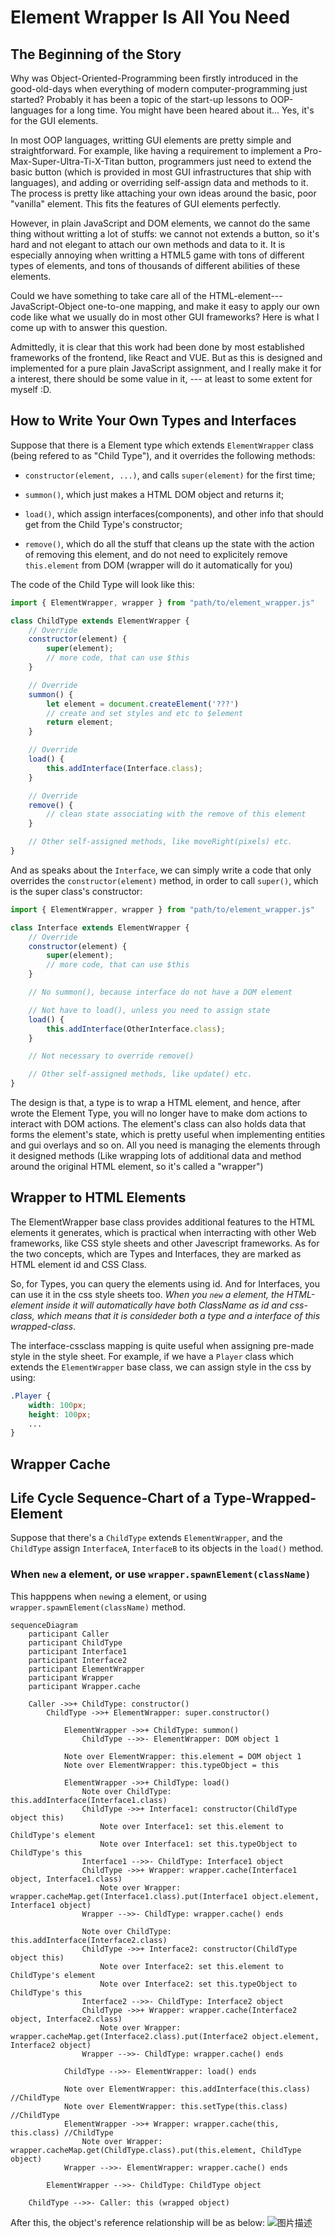 # Element Wrapper Is All You Need

## The Beginning of the Story

Why was Object-Oriented-Programming been firstly introduced in the good-old-days when everything of modern computer-programming just started? Probably it has been a topic of the start-up lessons to OOP-languages for a long time. You might have been heared about it... Yes,  it's for the GUI elements.

In most OOP languages, writting GUI elements are pretty simple and straightforward. For example, like having a requirement to implement a Pro-Max-Super-Ultra-Ti-X-Titan button, programmers just need to extend the basic button (which is provided in most GUI infrastructures that ship with languages), and adding or overriding self-assign data and methods to it. The process is pretty like attaching your own ideas around the basic, poor "vanilla" element. This fits the features of GUI elements perfectly.

However, in plain JavaScript and DOM elements, we cannot do the same thing without writting a lot of stuffs: we cannot not extends a button, so it's hard and not elegant to attach our own methods and data to it. It is especially annoying when writting a HTML5 game with tons of different types of elements, and tons of thousands of different abilities of these elements.

Could we have something to take care all of the HTML-element---JavaScript-Object one-to-one mapping, and make it easy to apply our own code like what we usually do in most other GUI frameworks? Here is what I come up with to answer this question.

Admittedly, it is clear that this work had been done by most established frameworks of the frontend, like React and VUE. But as this is designed and implemented for a pure plain JavaScript assignment, and I really make it for a interest, there should be some value in it, --- at least to some extent for myself :D.

## How to Write Your Own Types and Interfaces

Suppose that there is a Element type which extends `ElementWrapper` class (being refered to as "Child Type"), and it overrides the following methods:

* `constructor(element, ...)`, and calls `super(element)` for the first time;
* `summon()`, which just makes a HTML DOM object and returns it;
* `load()`, which assign interfaces(components), and other info that should get from the Child Type's constructor;

* `remove()`, which do all the stuff that cleans up the state with the action of removing this element, and do not need to explicitely remove `this.element` from DOM (wrapper will do it automatically for you)

The code of the Child Type will look like this:

```javascript
import { ElementWrapper, wrapper } from "path/to/element_wrapper.js"

class ChildType extends ElementWrapper {
    // Override
    constructor(element) {
        super(element);
        // more code, that can use $this
    }

    // Override
    summon() {
        let element = document.createElement('???')
        // create and set styles and etc to $element
        return element;
    }

    // Override
    load() {
        this.addInterface(Interface.class);
    }

    // Override
    remove() {
        // clean state associating with the remove of this element
    }

    // Other self-assigned methods, like moveRight(pixels) etc.
}
```

And as speaks about the `Interface`, we can simply write a code that only overrides the `constructor(element)` method, in order to call `super()`, which is the super class's constructor:

```javascript
import { ElementWrapper, wrapper } from "path/to/element_wrapper.js"

class Interface extends ElementWrapper {
    // Override
    constructor(element) {
        super(element);
        // more code, that can use $this
    }

    // No summon(), because interface do not have a DOM element

    // Not have to load(), unless you need to assign state
    load() {
        this.addInterface(OtherInterface.class);
    }

    // Not necessary to override remove()

    // Other self-assigned methods, like update() etc.
}
```

The design is that, a type is to wrap a HTML element, and hence, after wrote the Element Type, you will no longer have to make dom actions to interact with DOM actions. The element's class can also holds data that forms the element's state, which is pretty useful when implementing entities and gui overlays and so on. All you need is managing the elements through it designed methods (Like wrapping lots of additional data and method around the original HTML element, so it's called a "wrapper")

## Wrapper to HTML Elements

The ElementWrapper base class provides additional features to the HTML elements it generates, which is practical when interracting with other Web frameworks, like CSS style sheets and other Javescript frameworks. As for the two concepts, which are Types and Interfaces, they are marked as HTML element id and CSS Class.

So, for Types, you can query the elements using id. And for Interfaces, you can use it in the css style sheets too. *When you `new` a element, the HTML-element inside it will automatically have both ClassName as id and css-class, which means that it is consideder both a type and a interface of this wrapped-class*.

The interface-cssclass mapping is quite useful when assigning pre-made style in the style sheet. For example, if we have a `Player` class which extends the `ElementWrapper` base class, we can assign style in the css by using:

```css
.Player {
    width: 100px;
    height: 100px;
    ...
}
```

## Wrapper Cache

## Life Cycle Sequence-Chart of a Type-Wrapped-Element

Suppose that there's a `ChildType` extends `ElementWrapper`, and the `ChildType` assign `InterfaceA`, `InterfaceB` to its objects in the `load()` method.

### When `new` a element, or use `wrapper.spawnElement(className)`

This happpens when `new`ing a element, or using `wrapper.spawnElement(className)` method.

```mermaid
sequenceDiagram
    participant Caller
    participant ChildType
    participant Interface1
    participant Interface2
    participant ElementWrapper
    participant Wrapper
    participant Wrapper.cache

    Caller ->>+ ChildType: constructor()
        ChildType ->>+ ElementWrapper: super.constructor()

            ElementWrapper ->>+ ChildType: summon()
                ChildType -->>- ElementWrapper: DOM object 1

            Note over ElementWrapper: this.element = DOM object 1
            Note over ElementWrapper: this.typeObject = this

            ElementWrapper ->>+ ChildType: load()
                Note over ChildType: this.addInterface(Interface1.class)
                ChildType ->>+ Interface1: constructor(ChildType object this)
                    Note over Interface1: set this.element to ChildType's element
                    Note over Interface1: set this.typeObject to ChildType's this
                Interface1 -->>- ChildType: Interface1 object
                ChildType ->>+ Wrapper: wrapper.cache(Interface1 object, Interface1.class)
                    Note over Wrapper: wrapper.cacheMap.get(Interface1.class).put(Interface1 object.element, Interface1 object)
                Wrapper -->>- ChildType: wrapper.cache() ends

                Note over ChildType: this.addInterface(Interface2.class)
                ChildType ->>+ Interface2: constructor(ChildType object this)
                    Note over Interface2: set this.element to ChildType's element
                    Note over Interface2: set this.typeObject to ChildType's this
                Interface2 -->>- ChildType: Interface2 object
                ChildType ->>+ Wrapper: wrapper.cache(Interface2 object, Interface2.class)
                    Note over Wrapper: wrapper.cacheMap.get(Interface2.class).put(Interface2 object.element, Interface2 object)
                Wrapper -->>- ChildType: wrapper.cache() ends

            ChildType -->>- ElementWrapper: load() ends

            Note over ElementWrapper: this.addInterface(this.class) //ChildType
            Note over ElementWrapper: this.setType(this.class) //ChildType
            ElementWrapper ->>+ Wrapper: wrapper.cache(this, this.class) //ChildType
                Note over Wrapper: wrapper.cacheMap.get(ChildType.class).put(this.element, ChildType object)
            Wrapper -->>- ElementWrapper: wrapper.cache() ends

        ElementWrapper -->>- ChildType: ChildType object

    ChildType -->>- Caller: this (wrapped object)
```

After this, the object's reference relationship will be as below:
![图片描述](refrence.png)

